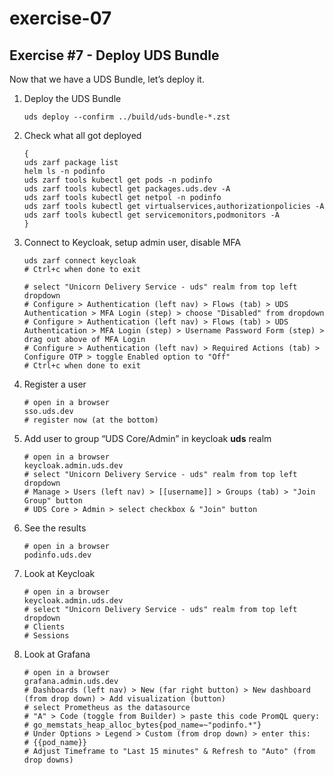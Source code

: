 # exercise-07

## **Exercise #7 - Deploy UDS Bundle**

Now that we have a UDS Bundle, let’s deploy it.

1. Deploy the UDS Bundle

    ```console
    uds deploy --confirm ../build/uds-bundle-*.zst
    ```

1. Check what all got deployed

    ```console
    {
    uds zarf package list
    helm ls -n podinfo
    uds zarf tools kubectl get pods -n podinfo
    uds zarf tools kubectl get packages.uds.dev -A
    uds zarf tools kubectl get netpol -n podinfo
    uds zarf tools kubectl get virtualservices,authorizationpolicies -A
    uds zarf tools kubectl get servicemonitors,podmonitors -A
    }
    ```

1. Connect to Keycloak, setup admin user, disable MFA

    ```console
    uds zarf connect keycloak
    # Ctrl+c when done to exit
    ```

    ```console
    # select "Unicorn Delivery Service - uds" realm from top left dropdown
    # Configure > Authentication (left nav) > Flows (tab) > UDS Authentication > MFA Login (step) > choose "Disabled" from dropdown
    # Configure > Authentication (left nav) > Flows (tab) > UDS Authentication > MFA Login (step) > Username Password Form (step) > drag out above of MFA Login
    # Configure > Authentication (left nav) > Required Actions (tab) > Configure OTP > toggle Enabled option to "Off"
    # Ctrl+c when done to exit
    ```

1. Register a user

    ```console
    # open in a browser
    sso.uds.dev
    # register now (at the bottom)
    ```

1. Add user to group “UDS Core/Admin” in keycloak **uds** realm

    ```console
    # open in a browser
    keycloak.admin.uds.dev
    # select "Unicorn Delivery Service - uds" realm from top left dropdown
    # Manage > Users (left nav) > [[username]] > Groups (tab) > "Join Group" button
    # UDS Core > Admin > select checkbox & "Join" button
    ```

1. See the results

    ```console
    # open in a browser
    podinfo.uds.dev
    ```

1. Look at Keycloak

    ```console
    # open in a browser
    keycloak.admin.uds.dev
    # select "Unicorn Delivery Service - uds" realm from top left dropdown
    # Clients
    # Sessions
    ```

1. Look at Grafana

    ```console
    # open in a browser
    grafana.admin.uds.dev
    # Dashboards (left nav) > New (far right button) > New dashboard (from drop down) > Add visualization (button)
    # select Prometheus as the datasource
    # "A" > Code (toggle from Builder) > paste this code PromQL query:
    # go_memstats_heap_alloc_bytes{pod_name=~"podinfo.*"}
    # Under Options > Legend > Custom (from drop down) > enter this:
    # {{pod_name}}
    # Adjust Timeframe to "Last 15 minutes" & Refresh to "Auto" (from drop downs)
    ```
